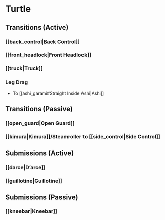 # Turtle
## Transitions (Active)
### [[back_control|Back Control]]
### [[front_headlock|Front Headlock]]
### [[truck|Truck]]
### Leg Drag
- To [[ashi_garami#Straight Inside Ashi|Ashi]]

## Transitions (Passive)
### [[open_guard|Open Guard]]
### [[kimura|Kimura]]/Steamroller to [[side_control|Side Control]]


## Submissions (Active)
### [[darce|D’arce]]
### [[guillotine|Guillotine]]

## Submissions (Passive)
### [[kneebar|Kneebar]]




